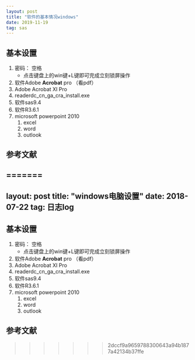 ```yaml
---
layout: post
title: "软件的基本情况windows"
date: 2019-11-19
tag: sas
---
```






##  基本设置





1. 密码： 空格
   - 点击键盘上的win键+L键即可完成立刻锁屏操作
2. 软件Adobe **Acrobat** pro （看pdf）
3. Adobe Acrobat XI Pro
4. readerdc_cn_ga_cra_install.exe
5. 软件sas9.4
6. 软件R3.6.1
7. microsoft powerpoint 2010
   1. excel
   2. word
   3. outlook









## 参考文献

=======
---
layout: post
title: "windows电脑设置"
date: 2018-07-22
tag: 日志log
---









##  基本设置





1. 密码： 空格
   - 点击键盘上的win键+L键即可完成立刻锁屏操作
2. 软件Adobe **Acrobat** pro （看pdf）
3. Adobe Acrobat XI Pro
4. readerdc_cn_ga_cra_install.exe
5. 软件sas9.4
6. 软件R3.6.1
7. microsoft powerpoint 2010
   1. excel
   2. word
   3. outlook









## 参考文献

>>>>>>> 2dccf9a9659788300643a94b1877a42134b37ffe
